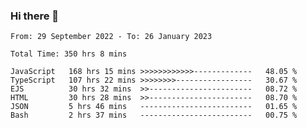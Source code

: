 ### Hi there 👋

<!--START_SECTION:waka-->

```text
From: 29 September 2022 - To: 26 January 2023

Total Time: 350 hrs 8 mins

JavaScript   168 hrs 15 mins >>>>>>>>>>>>-------------   48.05 %
TypeScript   107 hrs 22 mins >>>>>>>>-----------------   30.67 %
EJS          30 hrs 32 mins  >>-----------------------   08.72 %
HTML         30 hrs 28 mins  >>-----------------------   08.70 %
JSON         5 hrs 46 mins   -------------------------   01.65 %
Bash         2 hrs 37 mins   -------------------------   00.75 %
```

<!--END_SECTION:waka-->

<!--
**tranhieu1906/tranhieu1906** is a ✨ _special_ ✨ repository because its `README.md` (this file) appears on your GitHub profile.

Here are some ideas to get you started:

- 🔭 I’m currently working on ...
- 🌱 I’m currently learning ...
- 👯 I’m looking to collaborate on ...
- 🤔 I’m looking for help with ...
- 💬 Ask me about ...
- 📫 How to reach me: ...
- 😄 Pronouns: ...
- ⚡ Fun fact: ...
-->
